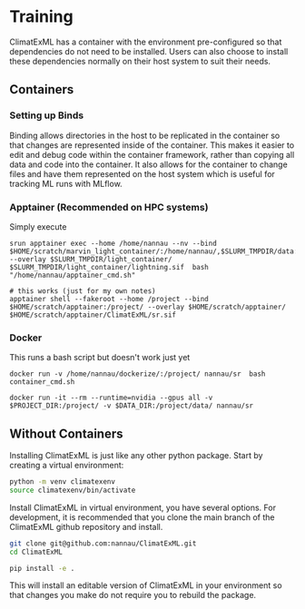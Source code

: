 # Training

ClimatExML has a container with the environment pre-configured so that dependencies do not need to be installed. Users can also choose to install these dependencies normally on their host system to suit their needs.

## Containers

### Setting up Binds

Binding allows directories in the host to be replicated in the container so that changes are represented inside of the container. This makes it easier to edit and debug code within the container framework, rather than copying all data and code into the container. It also allows for the container to change files and have them represented on the host system which is useful for tracking ML runs with MLflow.

### Apptainer (Recommended on HPC systems)

Simply execute 

```
srun apptainer exec --home /home/nannau --nv --bind $HOME/scratch/marvin_light_container/:/home/nannau/,$SLURM_TMPDIR/data:/home/nannau/data,/home/nannau/scratch/marvin_light_container/light_container/mlflow/:/home/nannau/scratch/marvin_light_container/light_container/mlflow/, --overlay $SLURM_TMPDIR/light_container/ $SLURM_TMPDIR/light_container/lightning.sif  bash "/home/nannau/apptainer_cmd.sh"
```

```
# this works (just for my own notes)
apptainer shell --fakeroot --home /project --bind $HOME/scratch/apptainer:/project/ --overlay $HOME/scratch/apptainer/ $HOME/scratch/apptainer/ClimatExML/sr.sif
```

### Docker

This runs a bash script but doesn't work just yet
```
docker run -v /home/nannau/dockerize/:/project/ nannau/sr  bash container_cmd.sh
```

```
docker run -it --rm --runtime=nvidia --gpus all -v $PROJECT_DIR:/project/ -v $DATA_DIR:/project/data/ nannau/sr
```

## Without Containers

Installing ClimatExML is just like any other python package. Start by creating a virtual environment:

```bash
python -m venv climatexenv
source climatexenv/bin/activate
```

Install ClimatExML in virtual environment, you have several options. For development, it is recommended that you clone the main branch of the ClimatExML github repository and install.

```bash
git clone git@github.com:nannau/ClimatExML.git
cd ClimatExML

pip install -e .
```

This will install an editable version of ClimatExML in your environment so that changes you make do not require you to rebuild the package.
